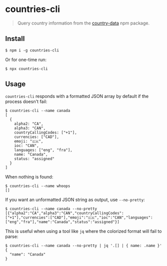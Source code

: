 # countries-cli

> Query country information from the [country-data](https://www.npmjs.com/package/country-data) npm package.

## Install

```shell
$ npm i -g countries-cli
```

Or for one-time run:

```
$ npx countries-cli
```

## Usage

`countries-cli` responds with a formatted JSON array by default if the process doesn't fail:

```shell
$ countries-cli --name canada
[
  {
    alpha2: "CA",
    alpha3: "CAN",
    countryCallingCodes: ["+1"],
    currencies: ["CAD"],
    emoji: "🇨🇦",
    ioc: "CAN",
    languages: ["eng", "fra"],
    name: "Canada",
    status: "assigned"
  }
]
```

When nothing is found:

```shell
$ countries-cli --name whoops
[]
```

If you want an unformatted JSON string as output, use `--no-pretty`:

```shell
$ countries-cli --name canada --no-pretty
[{"alpha2":"CA","alpha3":"CAN","countryCallingCodes":["+1"],"currencies":["CAD"],"emoji":"🇨🇦","ioc":"CAN","languages":["eng","fra"],"name":"Canada","status":"assigned"}]
```

This is useful when using a tool like `jq` where the colorized format will fail to parse:

```shell
$ countries-cli --name canada --no-pretty | jq '.[] | { name: .name }'
{
  "name": "Canada"
}
```
